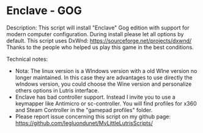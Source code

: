 # Enclave - GOG

Description:
This script will install "Enclave" Gog edition with support for modern computer configuration.
During install please let all options by default.
This script uses DxWnd: https://sourceforge.net/projects/dxwnd/
Thanks to the people who helped us play this game in the best conditions.

Technical notes:
- Nota: The linux version is a WIndows version with a old WIne version no longer maintained. In this case they are advantages to use directly the wIndows version, you could choose the Wine version and personalize others options in Lutris interface.
- Enclave has bad controller support. Instead I invite you to use a keymapper like Antimicro or sc-controller. You will find profiles for x360 and Steam Controller in the "gamepad profiles" folder.
- Please report issue concerning this script on my github page:
https://github.com/legluondunet/MyLittleLutrisScripts/
